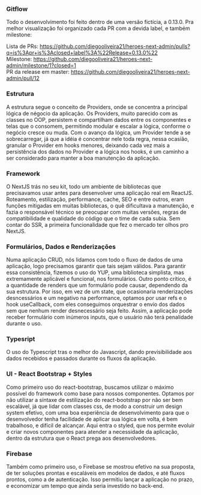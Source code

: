 ### Gitflow

Todo o desenvolvimento foi feito dentro de uma versão fictícia, a 0.13.0. Pra melhor visualização foi organizado cada PR com a devida label, e também milestone:

Lista de PRs: https://github.com/diegooliveira21/heroes-next-admin/pulls?q=is%3Apr+is%3Aclosed+label%3A%22Release+0.13.0%22 \
Milestone: https://github.com/diegooliveira21/heroes-next-admin/milestone/1?closed=1 \
PR da release em master: https://github.com/diegooliveira21/heroes-next-admin/pull/12

### Estrutura

A estrutura segue o conceito de Providers, onde se concentra a principal lógica de négocio da aplicação. Os Providers, muito parecido com as classes no OOP, persistem e compartilham dados entre os componentes e telas que o consomem, permitindo modular e escalar a lógica, conforme o negócio cresce ou muda. Com o avanço da lógica, um Provider tende a se sobrecarregar, já que a idéia é concentrar nele toda regra, nessa ocasião, granular o Provider em hooks menores, deixando cada vez mais a persistência dos dados no Provider e a lógica nos hooks, é um caminho a ser considerado para manter a boa manutenção da aplicação.

### Framework

O NextJS trás no seu kit, todo um ambiente de bibliotecas que precisavamos usar antes para desenvolver uma aplicação real em ReactJS. Roteamento, estilização, performance, cache, SEO e entre outros, eram funções mitigadas em muitas bibliotecas, o quê dificultava a manutenção, e fazia o responsável técnico se preocupar com muitas versões, regras de compatibilidade e qualidade do código que o time de cada subia. Sem contar do SSR, a primeira funcionalidade que fez o mercado ter olhos pro NextJS.

### Formulários, Dados e Renderizações

Numa aplicação CRUD, nós lidamos com todo o fluxo de dados de uma aplicação, logo precisamos garantir que tais sejam válidos. Para garantir essa consistência, fizemos o uso do YUP, uma biblioteca simplista, mas extremamente aplicável e funcional, nos formulários. Outro ponto crítico, é a quantidade de renders que um formulário pode causar, dependendo da sua estrutura. Por isso, em vez de um state, que ocasionaria renderizações desncessários e um negativo na performance, optamos por usar refs e o hook useCallback, com eles conseguimos orquestrar o envio dos dados sem que nenhum render desnecessário seja feito. Assim, a aplicação pode receber formulário com inúmeros inputs, que o usuário não terá penalidade durante o uso.

### Typesript

O uso do Typescript tras o melhor do Javascript, dando previsibilidade aos dados recebidos e passados durante os fluxos da aplicação.

### UI - React Bootstrap + Styles

Como primeiro uso do react-bootstrap, buscamos utilizar o máximo possível do framework como base para nossos componentes. Optamos por não utilizar a síntaxe de estilização do react-bootstrap por não ser bem escalável, já que lidar com classes css, de modo a construir um design system efetivo, com uma boa experiência de desenvolvimento para que o desenvolvedor tenha facilidade de aplicar sua lógica em volta, é bem trabalhoso, e difícil de alcançar. Aqui entra o styled, que nos permite evoluir e criar novos componentes para atender a necessidade da aplicação, dentro da estrutura que o React prega aos desenvolvedores.

### Firebase

Também como primeiro uso, o Firebase se mostrou efetivo na sua proposta, de ter soluções prontas e escaláveis em modelos de dados, e até fluxos prontos, como a de autenticação. Isso permitiu lançar a aplicação no prazo, e economizar um tempo que ainda seria investido no back-end.

